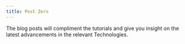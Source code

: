 ```yaml
---
title: Post Zero
---
```


The blog posts will compliment the tutorials and give you insight on the latest advancements in the relevant Technologies.
